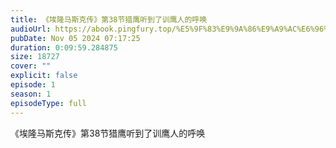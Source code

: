 ```yaml
---
title: 《埃隆马斯克传》第38节猎鹰听到了训鹰人的呼唤
audioUrl: https://abook.pingfury.top/%E5%9F%83%E9%9A%86%E9%A9%AC%E6%96%AF%E5%85%8B%E4%BC%A0-39-%E7%AC%AC38%E8%8A%82%E7%8C%8E%E9%B9%B0%E5%90%AC%E5%88%B0%E4%BA%86%E8%AE%AD%E9%B9%B0%E4%BA%BA%E7%9A%84%E5%91%BC%E5%94%A4-znftwv3z.mp3
pubDate: Nov 05 2024 07:17:25
duration: 0:09:59.284875
size: 18727
cover: ""
explicit: false
episode: 1
season: 1
episodeType: full
---
```

《埃隆马斯克传》第38节猎鹰听到了训鹰人的呼唤